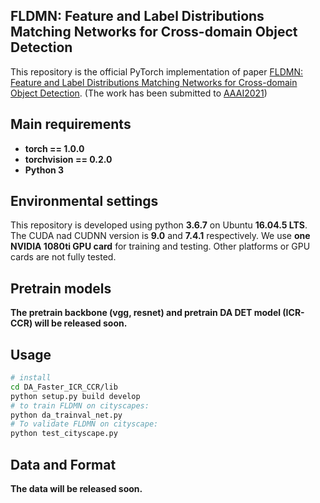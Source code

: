 ## FLDMN: Feature and Label Distributions Matching Networks for Cross-domain Object Detection



This repository is the official PyTorch implementation of paper [FLDMN: Feature and Label Distributions Matching Networks for Cross-domain
Object Detection](). (The work has been submitted to [AAAI2021](https://aaai.org/Conferences/AAAI-21/aaai21call/))

## Main requirements

  * **torch == 1.0.0**
  * **torchvision == 0.2.0**
  * **Python 3**

## Environmental settings
This repository is developed using python **3.6.7** on Ubuntu **16.04.5 LTS**. The CUDA nad CUDNN version is **9.0** and **7.4.1** respectively. We use **one NVIDIA 1080ti GPU card** for training and testing. Other platforms or GPU cards are not fully tested.

## Pretrain models
**The pretrain backbone (vgg, resnet) and pretrain DA DET model (ICR-CCR) will be released soon.**

## Usage
```bash
# install
cd DA_Faster_ICR_CCR/lib
python setup.py build develop
# to train FLDMN on cityscapes:
python da_trainval_net.py
# To validate FLDMN on cityscape:
python test_cityscape.py
```

## Data and Format
**The data will be released soon.**
